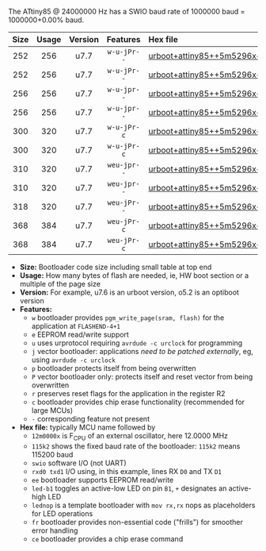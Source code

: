 The ATtiny85 @ 24000000 Hz has a SWIO baud rate of 1000000 baud = 1000000+0.00% baud.

|Size|Usage|Version|Features|Hex file|
|:-:|:-:|:-:|:-:|:--|
|252|256|u7.7|`w-u-jPr--`|[urboot+attiny85++5m5296x++230k4_swio_rxb4_txb3_led+b1.hex](https://raw.githubusercontent.com/stefanrueger/urboot.hex/main/mcus/attiny85/external_oscillator/fcpu++5m5296_Hz/br++230k4_bps/urboot+attiny85++5m5296x++230k4_swio_rxb4_txb3_led+b1.hex)|
|252|256|u7.7|`w-u-jPr--`|[urboot+attiny85++5m5296x++230k4_swio_rxb4_txb3_lednop.hex](https://raw.githubusercontent.com/stefanrueger/urboot.hex/main/mcus/attiny85/external_oscillator/fcpu++5m5296_Hz/br++230k4_bps/urboot+attiny85++5m5296x++230k4_swio_rxb4_txb3_lednop.hex)|
|256|256|u7.7|`w-u-jpr--`|[urboot+attiny85++5m5296x++230k4_swio_rxb4_txb3_led+b1_fr.hex](https://raw.githubusercontent.com/stefanrueger/urboot.hex/main/mcus/attiny85/external_oscillator/fcpu++5m5296_Hz/br++230k4_bps/urboot+attiny85++5m5296x++230k4_swio_rxb4_txb3_led+b1_fr.hex)|
|256|256|u7.7|`w-u-jpr--`|[urboot+attiny85++5m5296x++230k4_swio_rxb4_txb3_lednop_fr.hex](https://raw.githubusercontent.com/stefanrueger/urboot.hex/main/mcus/attiny85/external_oscillator/fcpu++5m5296_Hz/br++230k4_bps/urboot+attiny85++5m5296x++230k4_swio_rxb4_txb3_lednop_fr.hex)|
|300|320|u7.7|`w-u-jPr-c`|[urboot+attiny85++5m5296x++230k4_swio_rxb4_txb3_led+b1_fr_ce.hex](https://raw.githubusercontent.com/stefanrueger/urboot.hex/main/mcus/attiny85/external_oscillator/fcpu++5m5296_Hz/br++230k4_bps/urboot+attiny85++5m5296x++230k4_swio_rxb4_txb3_led+b1_fr_ce.hex)|
|300|320|u7.7|`w-u-jPr-c`|[urboot+attiny85++5m5296x++230k4_swio_rxb4_txb3_lednop_fr_ce.hex](https://raw.githubusercontent.com/stefanrueger/urboot.hex/main/mcus/attiny85/external_oscillator/fcpu++5m5296_Hz/br++230k4_bps/urboot+attiny85++5m5296x++230k4_swio_rxb4_txb3_lednop_fr_ce.hex)|
|310|320|u7.7|`weu-jpr--`|[urboot+attiny85++5m5296x++230k4_swio_rxb4_txb3_ee_led+b1.hex](https://raw.githubusercontent.com/stefanrueger/urboot.hex/main/mcus/attiny85/external_oscillator/fcpu++5m5296_Hz/br++230k4_bps/urboot+attiny85++5m5296x++230k4_swio_rxb4_txb3_ee_led+b1.hex)|
|310|320|u7.7|`weu-jpr--`|[urboot+attiny85++5m5296x++230k4_swio_rxb4_txb3_ee_lednop.hex](https://raw.githubusercontent.com/stefanrueger/urboot.hex/main/mcus/attiny85/external_oscillator/fcpu++5m5296_Hz/br++230k4_bps/urboot+attiny85++5m5296x++230k4_swio_rxb4_txb3_ee_lednop.hex)|
|318|320|u7.7|`weu-jPr--`|[urboot+attiny85++5m5296x++230k4_swio_rxb4_txb3_ee.hex](https://raw.githubusercontent.com/stefanrueger/urboot.hex/main/mcus/attiny85/external_oscillator/fcpu++5m5296_Hz/br++230k4_bps/urboot+attiny85++5m5296x++230k4_swio_rxb4_txb3_ee.hex)|
|368|384|u7.7|`weu-jPr-c`|[urboot+attiny85++5m5296x++230k4_swio_rxb4_txb3_ee_led+b1_fr_ce.hex](https://raw.githubusercontent.com/stefanrueger/urboot.hex/main/mcus/attiny85/external_oscillator/fcpu++5m5296_Hz/br++230k4_bps/urboot+attiny85++5m5296x++230k4_swio_rxb4_txb3_ee_led+b1_fr_ce.hex)|
|368|384|u7.7|`weu-jPr-c`|[urboot+attiny85++5m5296x++230k4_swio_rxb4_txb3_ee_lednop_fr_ce.hex](https://raw.githubusercontent.com/stefanrueger/urboot.hex/main/mcus/attiny85/external_oscillator/fcpu++5m5296_Hz/br++230k4_bps/urboot+attiny85++5m5296x++230k4_swio_rxb4_txb3_ee_lednop_fr_ce.hex)|

- **Size:** Bootloader code size including small table at top end
- **Usage:** How many bytes of flash are needed, ie, HW boot section or a multiple of the page size
- **Version:** For example, u7.6 is an urboot version, o5.2 is an optiboot version
- **Features:**
  + `w` bootloader provides `pgm_write_page(sram, flash)` for the application at `FLASHEND-4+1`
  + `e` EEPROM read/write support
  + `u` uses urprotocol requiring `avrdude -c urclock` for programming
  + `j` vector bootloader: applications *need to be patched externally*, eg, using `avrdude -c urclock`
  + `p` bootloader protects itself from being overwritten
  + `P` vector bootloader only: protects itself and reset vector from being overwritten
  + `r` preserves reset flags for the application in the register R2
  + `c` bootloader provides chip erase functionality (recommended for large MCUs)
  + `-` corresponding feature not present
- **Hex file:** typically MCU name followed by
  + `12m0000x` is F<sub>CPU</sub> of an external oscillator, here 12.0000 MHz
  + `115k2` shows the fixed baud rate of the bootloader: `115k2` means 115200 baud
  + `swio` software I/O (not UART)
  + `rxd0 txd1` I/O using, in this example, lines RX `D0` and TX `D1`
  + `ee` bootloader supports EEPROM read/write
  + `led-b1` toggles an active-low LED on pin `B1`, `+` designates an active-high LED
  + `lednop` is a template bootloader with `mov rx,rx` nops as placeholders for LED operations
  + `fr` bootloader provides non-essential code ("frills") for smoother error handling
  + `ce` bootloader provides a chip erase command
